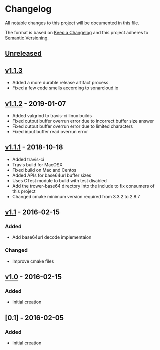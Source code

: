 # Changelog
All notable changes to this project will be documented in this file.

The format is based on [Keep a Changelog](http://keepachangelog.com/en/1.0.0/)
and this project adheres to [Semantic Versioning](http://semver.org/spec/v2.0.0.html).

## [Unreleased]

## [v1.1.3]
- Added a more durable release artifact process.
- Fixed a few code smells according to sonarcloud.io

## [v1.1.2] - 2019-01-07
- Added valgrind to travis-ci linux builds
- Fixed output buffer overrun error due to incorrect buffer size answer
- Fixed output buffer overrun error due to limited characters
- Fixed input buffer read overrun error

## [v1.1.1] - 2018-10-18
- Added travis-ci
- Travis build for MacOSX
- Fixed build on Mac and Centos
- Added APIs for base64url buffer sizes
- Uses CTest module to build with test disabled
- Add the trower-base64 directory into the include to fix consumers of this project
- Changed cmake minimum version required from 3.3.2 to 2.8.7

## [v1.1] - 2016-02-15
### Added
- Add base64url decode implementaion
### Changed
- Improve cmake files
## [v1.0] - 2016-02-15
### Added
- Initial creation

## [0.1] - 2016-02-05
### Added
- Initial creation

[Unreleased]: https://github.com/Comcast/trower-base64/compare/v1.1.3...HEAD
[v1.1.3]: https://github.com/Comcast/trower-base64/compare/v1.1.2...v1.1.3
[v1.1.2]: https://github.com/Comcast/trower-base64/compare/v1.1.1...v1.1.2
[v1.1.1]: https://github.com/Comcast/trower-base64/compare/v1.1...v1.1.1
[v1.1]: https://github.com/Comcast/trower-base64/compare/v1.0...v1.1
[v1.0]: https://github.com/Comcast/trower-base64/compare/3e997140737790d284de03a5ef6f497798673750...v1.0
